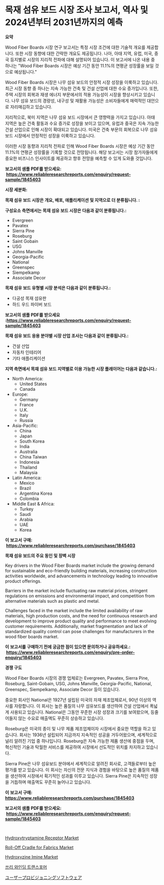 <p><h1>목재 섬유 보드 시장 조사 보고서, 역사 및 2024년부터 2031년까지의 예측</h1></p><p><strong>요약</strong></p>
<p><p>Wood Fiber Boards 시장 연구 보고서는 특정 시장 조건에 대한 기술적 개요를 제공합니다. 또한 시장 동향에 대한 간략한 개요도 제공됩니다. 나아, 아태 지역, 유럽, 미국, 중국 등지별로 시장의 지리적 전파에 대해 설명되어 있습니다. 이 보고서에 나온 내용 중 하나는 "Wood Fiber Boards 시장은 예상 기간 동안 11.1%의 연평균 성장률을 보일 것으로 예상됩니다." </p><p>Wood Fiber Boards 시장은 나무 섬유 보드의 안정적 시장 성장을 이룩하고 있습니다. 최근 시장 동향 중 하나는 지속 가능한 건축 및 건설 산업에 대한 수요 증가입니다. 또한, 주택 시장의 회복과 재생 에너지 부문에서의 적용 가능성이 시장을 향상시키고 있습니다. 나무 섬유 보드의 경량성, 내구성 및 재활용 가능성은 소비자들에게 매력적인 대안으로 자리매김하고 있습니다.</p><p>지리적으로, 북미 지역은 나무 섬유 보드 시장에서 큰 영향력을 가지고 있습니다. 아태 지역은 높은 건축 활동과 수요 증가로 성장을 보이고 있으며, 유럽과 중국은 지속 가능한 건설 산업으로 인해 시장이 확대되고 있습니다. 미국은 건축 부문의 회복으로 나무 섬유 보드 시장에서 안정적인 성장을 이룩하고 있습니다.</p><p>이러한 시장 동향과 지리적 전파로 인해 Wood Fiber Boards 시장은 예상 기간 동안 11.1%의 연평균 성장률을 기록할 것으로 전망됩니다. 해당 보고서는 시장 참가자들에게 중요한 비즈니스 인사이트를 제공하고 향후 전망을 예측할 수 있게 도와줄 것입니다.</p></p>
<p><strong>보고서의 샘플 PDF를 받으세요: &nbsp;<a href="https://www.reliableresearchreports.com/enquiry/request-sample/1845403">https://www.reliableresearchreports.com/enquiry/request-sample/1845403</a></strong></p>
<p><strong>시장 세분화:</strong></p>
<p><strong> 목재 섬유 보드 시장은 개요, 배포, 애플리케이션 및 지역으로 더 분류됩니다. :</strong></p>
<p><strong>구성요소 측면에서는 목재 섬유 보드 시장은 다음과 같이 분류됩니다.:</strong></p>
<p><ul><li>Evergreen</li><li>Pavatex</li><li>Sierra Pine</li><li>Roseburg</li><li>Saint Gobain</li><li>USG</li><li>Johns Manville</li><li>Georgia-Pacific</li><li>National</li><li>Greenspec</li><li>Siempelkamp</li><li>Associate Decor</li></ul></p>
<p><strong> 목재 섬유 보드 유형별 시장 분석은 다음과 같이 분류됩니다.:</strong></p>
<p><ul><li>다공성 목재 섬유판</li><li>하드 우드 파이버 보드</li></ul></p>
<p><strong>보고서의 샘플 PDF를 받으세요 :<a href="https://www.reliableresearchreports.com/enquiry/request-sample/1845403">https://www.reliableresearchreports.com/enquiry/request-sample/1845403</a></strong></p>
<p><strong> 목재 섬유 보드 응용 분야별 시장 산업 조사는 다음과 같이 분류됩니다.:</strong></p>
<p><ul><li>건설 산업</li><li>자동차 인테리어</li><li>기타 애플리케이션</li></ul></p>
<p><strong>지역 측면에서 목재 섬유 보드 지역별로 이용 가능한 시장 플레이어는 다음과 같습니다.:</strong></p>
<p><ul>
    <li>
        North America:
        <ul>
            <li>United States</li>
            <li>Canada</li>
        </ul>
    </li>
    <li>
        Europe:
        <ul>
            <li>Germany</li>
            <li>France</li>
            <li>U.K.</li>
            <li>Italy</li>
            <li>Russia</li>
        </ul>
    </li>
    <li>
        Asia-Pacific:
        <ul>
            <li>China</li>
            <li>Japan</li>
            <li>South Korea</li>
            <li>India</li>
            <li>Australia</li>
            <li>China Taiwan</li>
            <li>Indonesia</li>
            <li>Thailand</li>
            <li>Malaysia</li>
        </ul>
    </li>
    <li>
        Latin America:
        <ul>
            <li>Mexico</li>
            <li>Brazil</li>
            <li>Argentina Korea</li>
            <li>Colombia</li>
        </ul>
    </li>
    <li>
        Middle East & Africa:
        <ul>
            <li>Turkey</li>
            <li>Saudi</li>
            <li>Arabia</li>
            <li>UAE</li>
            <li>Korea</li>
        </ul>
    </li>
    </ul></p>
<p><strong>이 보고서 구매: &nbsp;<a href="https://www.reliableresearchreports.com/purchase/1845403">https://www.reliableresearchreports.com/purchase/1845403</a></strong></p>
<p><strong>목재 섬유 보드의 주요 동인 및 장벽 시장</strong></p>
<p><p>Key drivers in the Wood Fiber Boards market include the growing demand for sustainable and eco-friendly building materials, increasing construction activities worldwide, and advancements in technology leading to innovative product offerings.</p><p>Barriers in the market include fluctuating raw material prices, stringent regulations on emissions and environmental impact, and competition from alternative materials such as plastic and metal.</p><p>Challenges faced in the market include the limited availability of raw materials, high production costs, and the need for continuous research and development to improve product quality and performance to meet evolving customer requirements. Additionally, market fragmentation and lack of standardized quality control can pose challenges for manufacturers in the wood fiber boards market.</p></p>
<p><strong>이 보고서를 구매하기 전에 궁금한 점이 있으면 문의하거나 공유하세요.: &nbsp;<a href="https://www.reliableresearchreports.com/enquiry/pre-order-enquiry/1845403">https://www.reliableresearchreports.com/enquiry/pre-order-enquiry/1845403</a></strong></p>
<p><strong>경쟁 구도</strong></p>
<p><p>Wood Fiber Boards 시장의 경쟁 업체로는 Evergreen, Pavatex, Sierra Pine, Roseburg, Saint-Gobain, USG, Johns Manville, Georgia-Pacific, National, Greenspec, Siempelkamp, Associate Decor 등이 있습니다. </p><p>중요한 회사인 National은 1927년 설립된 미국의 자재 제조업체로서, 90년 이상의 역사를 자랑합니다. 이 회사는 높은 품질의 나무 섬유보드를 생산하여 건설 산업에서 폭넓게 사용되고 있습니다. National은 그동안 꾸준한 시장 성장과 크기를 보여왔으며, 등줄어들지 않는 수요로 매출액도 꾸준히 상승하고 있습니다. </p><p>Roseburg은 미국의 종이 및 나무 제품 제조업체이자 시장에서 중요한 역할을 하고 있습니다. 회사는 1936년 설립되어 지금까지 지속적인 성공을 거두어왔으며, 세계적으로 널리 알려진 기업 중 하나입니다. Roseburg은 지속 가능한 제품 생산에 중점을 두며, 혁신적인 기술과 탁월한 서비스를 제공하여 시장에서 선도적인 위치를 차지하고 있습니다. </p><p>Sierra Pine은 나무 섬유보드 분야에서 세계적으로 알려진 회사로, 고객들로부터 높은 평가를 받고 있습니다. 이 회사는 자신의 전문 지식과 경험을 바탕으로 높은 품질의 제품을 생산하여 시장에서 획기적인 성과를 이루고 있습니다. Sierra Pine은 지속적인 성장을 거듭하며 매출액도 꾸준히 늘어나고 있습니다.</p></p>
<p><strong>이 보고서 구매: &nbsp; <a href="https://www.reliableresearchreports.com/purchase/1845403">https://www.reliableresearchreports.com/purchase/1845403</a></strong></p>
<p><strong>보고서의 샘플 PDF를 받으세요: &nbsp;<a href="https://www.reliableresearchreports.com/enquiry/request-sample/1845403">https://www.reliableresearchreports.com/enquiry/request-sample/1845403</a></strong><strong></strong></p>
<p>&nbsp;</p>
<p><p><a href="https://forested-sushi-9b0.notion.site/Global-Hydroxytryptamine-Receptor-Market-by-Types-Applications-and-Major-Players-with-Regional-Gr-a126dbe169fd4520aae95afd1c3fe6e8">Hydroxytryptamine Receptor Market</a></p><p><a href="https://issuu.com/reportprime-2/docs/roll-off-cradle-for-fabrics-market-size-2030.pptx">Roll-Off Cradle for Fabrics Market</a></p><p><a href="https://lydian-appliance-61d.notion.site/Global-Hydroxyzine-Imine-Market-by-Types-Applications-and-Major-Players-with-Regional-Growth-Rate-e85654d93c1c4f6cbfd20304ff3efb32">Hydroxyzine Imine Market</a></p><p><a href="https://github.com/vsckjg50460/Market-Research-Report-List-1/blob/main/3826191186853.md">쓰리 와인딩 트랜스포머</a></p><p><a href="https://medium.com/@dangezieme/%E3%83%A6%E3%83%BC%E3%82%B6%E3%83%BC%E3%83%97%E3%83%AD%E3%83%93%E3%82%B8%E3%83%A7%E3%83%8B%E3%83%B3%E3%82%B0%E3%82%BD%E3%83%95%E3%83%88%E3%82%A6%E3%82%A7%E3%82%A2%E5%B8%82%E5%A0%B4%E5%88%86%E6%9E%90-%E3%81%9D%E3%81%AEcagr-%E5%B8%82%E5%A0%B4%E3%82%BB%E3%82%B0%E3%83%A1%E3%83%B3%E3%83%86%E3%83%BC%E3%82%B7%E3%83%A7%E3%83%B3-%E3%81%8A%E3%82%88%E3%81%B3%E3%82%B0%E3%83%AD%E3%83%BC%E3%83%90%E3%83%AB%E7%94%A3%E6%A5%AD%E6%A6%82%E8%A6%81-5dedee96a2b0">ユーザープロビジョニングソフトウェア</a></p></p>